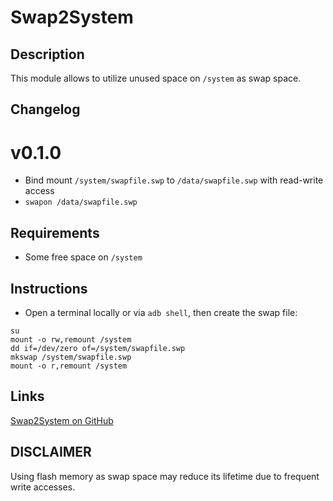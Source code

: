 # Swap2System

## Description
This module allows to utilize unused space on `/system` as swap space.

## Changelog

# v0.1.0
- Bind mount `/system/swapfile.swp` to `/data/swapfile.swp` with read-write access
- `swapon /data/swapfile.swp`

## Requirements
- Some free space on `/system`

## Instructions
- Open a terminal locally or via `adb shell`, then create the swap file:
```
su
mount -o rw,remount /system
dd if=/dev/zero of=/system/swapfile.swp
mkswap /system/swapfile.swp
mount -o r,remount /system
```

## Links
[Swap2System on GitHub](https://github.com/porst17/swap2system)

## DISCLAIMER
Using flash memory as swap space may reduce its lifetime due to frequent write
accesses.